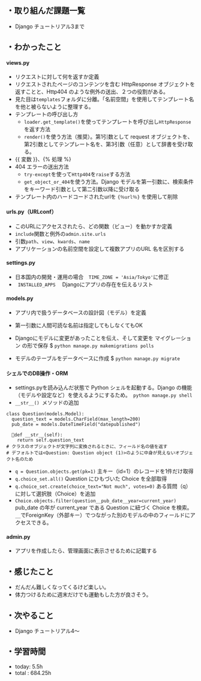 ## ・取り組んだ課題一覧
- Django チュートリアル3まで


## ・わかったこと
####  views.py
- リクエストに対して何を返すか定義
- リクエストされたページのコンテンツを含む HttpResponse オブジェクトを返すことと、Http404 のような例外の送出、２つの役割がある。
- 見た目は`templates`フォルダに分離。「名前空間」を使用してテンプレート名を他と被らないように整理する。
- テンプレートの呼び出し方
  - `loader.get_template()`を使ってテンプレートを呼び出し`HttpResponse`を返す方法
  - `render()`を使う方法（推奨）。第1引数として request オブジェクトを、第2引数としてテンプレート名を、第3引数（任意）として辞書を受け取る。
- {{ 変数 }}、{% 処理 %}
- 404 エラーの送出方法
  - `try-except`を使って`Http404`を`raise`する方法
  - `get_object_or_404`を使う方法。Django モデルを第一引数に、検索条件をキーワード引数として第二引数以降に受け取る
- テンプレート内のハードコードされたurlを `{％url％}` を使用して削除


####  urls.py（URLconf）
- このURLにアクセスされたら、どの関数（ビュー）を動かすか定義
- `include`関数と例外の`admin.site.urls`
- 引数`path`、`view`、`kwards`、`name`
- アプリケーションの名前空間を設定して複数アプリのURL 名を区別する

####  settings.py
- 日本国内の開発・運用の場合　`TIME_ZONE = 'Asia/Tokyo'`に修正
- ` INSTALLED_APPS` 　Djangoにアプリの存在を伝えるリスト

####  models.py
- アプリ内で扱うデータベースの設計図（モデル）を定義
- 第一引数に人間可読な名前は指定してもしなくてもOK

- Djangoにモデルに変更があったことを伝え、そして変更を マイグレーション の形で保存
$ `python manage.py makemigrations polls`

- モデルのテーブルをデータベースに作成
$ `python manage.py migrate`


#### シェルでのDB操作・ORM

- settings.pyを読み込んだ状態で Python シェルを起動する。Django の機能（モデルや設定など）を使えるようにするため。　`python manage.py shell`
- `__str__() `メソッドの追加
```
class Question(models.Model):
  question_text = models.CharField(max_length=200)
  pub_date = models.DateTimeField("datepublished")

  🌟def __str__(self):
    return self.question_text
# クラスのオブジェクトが文字列に変換されるときに、フィールド名の値を返す
# デフォルトでは<Question: Question object (1)>のように中身が見えないオブジェクト名のため

```
-  `q = Question.objects.get(pk=1)` 主キー（id=1）のレコードを1件だけ取得
- `q.choice_set.all()`  Question にひもづいた Choice を全部取得
- `q.choice_set.create(choice_text="Not much", votes=0)` ある質問（q）に対して選択肢（Choice）を追加
- `Choice.objects.filter(question__pub_date__year=current_year)` pub_date の年が current_year である Question に紐づく Choice を検索。`__`でForeignKey（外部キー）でつながった別のモデルの中のフィールドにアクセスできる。

#### admin.py
- アプリを作成したら、管理画面に表示させるために記載する


## ・感じたこと
- だんだん難しくなってくるけど楽しい。
- 体力つけるために週末だけでも運動もした方が良さそう。


## ・次やること
- Django チュートリアル4〜


## ・学習時間
- today:  5.5h
- total  : 684.25h

